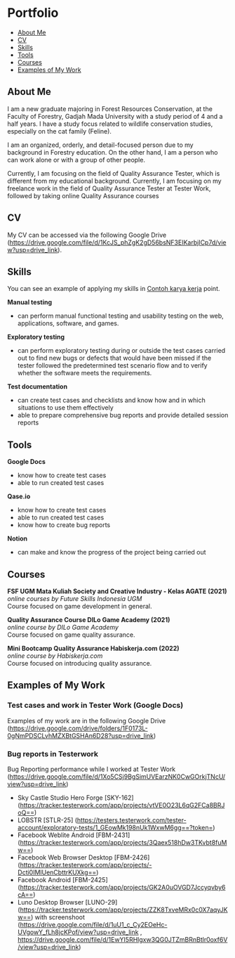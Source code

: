 # Portfolio
- [About Me](#about-me)
- [CV](#cv)
- [Skills](#skills)
- [Tools](#tools)
- [Courses](#courses)
- [Examples of My Work](#examples-of-my-work)
 
## About Me

I am a new graduate majoring in Forest Resources Conservation, at the Faculty of Forestry, Gadjah Mada University with a study period of 4 and a half years. I have a study focus related to wildlife conservation studies, especially on the cat family (Feline).

I am an organized, orderly, and detail-focused person due to my background in Forestry education. On the other hand, I am a person who can work alone or with a group of other people.

Currently, I am focusing on the field of Quality Assurance Tester, which is different from my educational background. Currently, I am focusing on my freelance work in the field of Quality Assurance Tester at Tester Work, followed by taking online Quality Assurance courses

## CV
My CV can be accessed via the following Google Drive (https://drive.google.com/file/d/1KcJS_phZgK2gD56bsNF3EIKarbjICp7d/view?usp=drive_link).

## Skills

You can see an example of applying my skills in [Contoh karya kerja](#contoh-karya-kerja) point. 

__Manual testing__
  * can perform manual functional testing and usability testing on the web, applications, software, and games.
    
__Exploratory testing__
  * can perform exploratory testing during or outside the test cases carried out to find new bugs or defects that would have been missed if the tester followed the predetermined test scenario flow and to verify whether the software meets the requirements.

__Test documentation__
  * can create test cases and checklists and know how and in which situations to use them effectively
  * able to prepare comprehensive bug reports and provide detailed session reports
    
## Tools

__Google Docs__
  * know how to create test cases
  * able to run created test cases
    
__Qase.io__
  * know how to create test cases
  * able to run created test cases
  * know how to create bug reports
    
__Notion__
  * can make and know the progress of the project being carried out

## Courses

__FSF UGM Mata Kuliah Society and Creative Industry - Kelas AGATE (2021)__  
*online courses by Future Skills Indonesia UGM*  
Course focused on game development in general.  

__Quality Assurance Course DILo Game Academy (2021)__  
*online course by DILo Game Academy*  
Course focused on game quality assurance.   

__Mini Bootcamp Quality Assurance Habiskerja.com (2022)__  
*online course by Habiskerja.com*  
Course focused on introducing quality assurance.   

## Examples of My Work

### Test cases and work in Tester Work (Google Docs)
Examples of my work are in the following Google Drive (https://drive.google.com/drive/folders/1F0173L-0gNmPDSCLvhMZXBtGSHAn6D28?usp=drive_link)

### Bug reports in Testerwork
Bug Reporting performance while I worked at Tester Work (https://drive.google.com/file/d/1Xo5CSj9BgSimUVEarzNK0CwGOrkjTNcU/view?usp=drive_link)
- Sky Castle Studio Hero Forge [SKY-162] (https://tracker.testerwork.com/app/projects/vtVE0O23L6qG2FCa8BRJoQ==)
- LOBSTR [STLR-25] (https://testers.testerwork.com/tester-account/exploratory-tests/1_GEowMk198nUk1WxwM6gg==?token=)
- Facebook Weblite Android [FBM-2431] (https://tracker.testerwork.com/app/projects/3Qaex518hDw3TKvbt8fuMw==)
- Facebook Web Browser Desktop [FBM-2426] (https://tracker.testerwork.com/app/projects/-Dcti0IMlUenCbttrKUXkg==)
- Facebook Android [FBM-2425] (https://tracker.testerwork.com/app/projects/GK2A0uOVGD7Jccyqvby6cA==)
- Luno Desktop Browser [LUNO-29] (https://tracker.testerwork.com/app/projects/ZZK8TxveMRx0c0X7aqyJKw==) with screenshoot (https://drive.google.com/file/d/1uU1_c_Cy2EOeHc-UVgowY_fLh8jcKPof/view?usp=drive_link , https://drive.google.com/file/d/1EwYI5RHlgxw3QG0JTZmBRnBtlr0oxf6V/view?usp=drive_link) 
